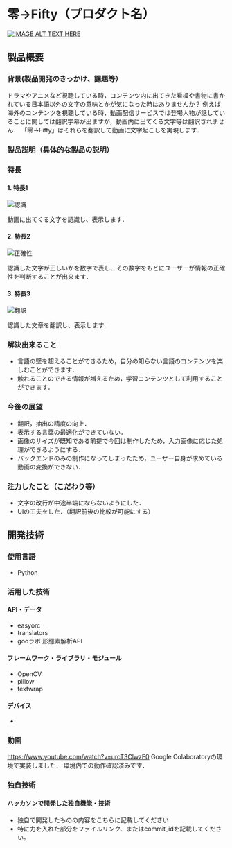 # 零→Fifty（プロダクト名）

[![IMAGE ALT TEXT HERE](https://user-images.githubusercontent.com/82579409/197316622-d2352d24-6211-4f1e-898e-5660daf57972.gif)](https://www.youtube.com/watch?v=urcT3ClwzF0)

## 製品概要
### 背景(製品開発のきっかけ、課題等）
ドラマやアニメなど視聴している時，コンテンツ内に出てきた看板や書物に書かれている日本語以外の文字の意味とかが気になった時はありませんか？
例えば海外のコンテンツを視聴している時，動画配信サービスでは登場人物が話していることに関しては翻訳字幕が出ますが，動画内に出てくる文字等は翻訳されません．
「零→Fifty」はそれらを翻訳して動画に文字起こしを実現します．

### 製品説明（具体的な製品の説明）
### 特長
#### 1. 特長1
![認識](https://user-images.githubusercontent.com/97447938/197309536-736d01cd-7332-4506-ae58-1564fdcda35a.jpg)

動画に出てくる文字を認識し、表示します．
#### 2. 特長2
![正確性](https://user-images.githubusercontent.com/97447938/197309548-6bea047d-7c5a-4db7-b3bd-778390a5278e.jpg)

認識した文字が正しいかを数字で表し、その数字をもとにユーザーが情報の正確性を判断することが出来ます．
#### 3. 特長3
![翻訳](https://user-images.githubusercontent.com/97447938/197309557-bb9a6f5c-75b2-4e23-bc80-0727ae589da6.jpg)

認識した文章を翻訳し、表示します.

### 解決出来ること
* 言語の壁を超えることができるため，自分の知らない言語のコンテンツを楽しむことができます．
* 触れることのできる情報が増えるため，学習コンテンツとして利用することができます．

### 今後の展望
* 翻訳，抽出の精度の向上．
* 表示する言葉の最適化ができていない．
* 画像のサイズが既知である前提で今回は制作したため，入力画像に応じた処理ができるようにする．
* バックエンドのみの制作になってしまったため，ユーザー自身が求めている動画の変換ができない．


### 注力したこと（こだわり等）
* 文字の改行が中途半端にならないようにした．
* UIの工夫をした．（翻訳前後の比較が可能にする）

## 開発技術
### 使用言語
* Python
### 活用した技術
#### API・データ
* easyorc
* translators
* gooラボ 形態素解析API

#### フレームワーク・ライブラリ・モジュール
* OpenCV
* pillow
* textwrap

#### デバイス
* 

### 動画
https://www.youtube.com/watch?v=urcT3ClwzF0
Google Colaboratoryの環境で実装しました．
環境内での動作確認済みです．

### 独自技術
#### ハッカソンで開発した独自機能・技術
* 独自で開発したものの内容をこちらに記載してください
* 特に力を入れた部分をファイルリンク、またはcommit_idを記載してください。
